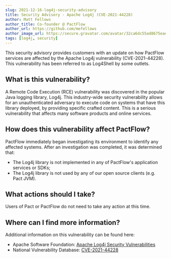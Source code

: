 ```yaml
---
slug: 2021-12-16-log4j-security-advisory
title: Security Advisory - Apache Log4j (CVE-2021-44228)
author: Matt Fellows
author_title: Co-founder @ PactFlow
author_url: https://github.com/mefellows
author_image_url: https://secure.gravatar.com/avatar/32ca6dc55ad8675eaea178f42926f608
tags: [log4j, security]
---
```


This security advisory provides customers with an update on how PactFlow services are affected by the Apache Log4j vulnerability (CVE-2021-44228). This vulnerability has been referred to as Log4Shell by some outlets.

## What is this vulnerability?

A Remote Code Execution (RCE) vulnerability was discovered in the popular Java logging library, Log4j. This industry-wide security vulnerability allows for an unauthenticated adversary to execute code on systems that have this library deployed, by providing specific crafted content. This is a serious vulnerability that affects many software products and online services.

## How does this vulnerability affect PactFlow?

PactFlow immediately began investigating its environment to identify any affected systems. After an investigation was completed, it was determined that:

- The Log4j library is not implemented in any of PactFlow's application services or SDKs;
- The Log4j library is not used by any of our open source clients (e.g. Pact JVM).

## What actions should I take?

Users of Pact or PactFlow do not need to take any action at this time.

## Where can I find more information?

Additional information on this vulnerability can be found here:

- Apache Software Foundation: [Apache Log4j Security Vulnerabilities](https://logging.apache.org/log4j/2.x/security.html)
- National Vulnerability Database: [CVE-2021-44228](https://nvd.nist.gov/vuln/detail/CVE-2021-44228)
